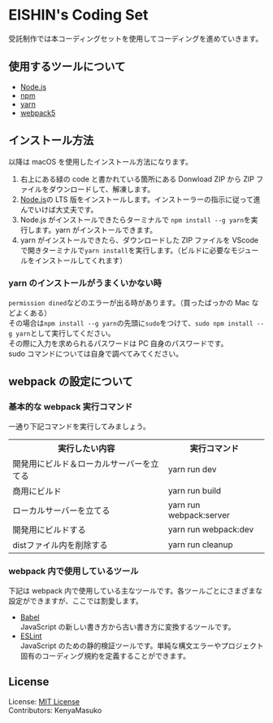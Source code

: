 # EISHIN's Coding Set

受託制作では本コーディングセットを使用してコーディングを進めていきます。

## 使用するツールについて

- [Node.js](https://nodejs.org/ja/)
- [npm](https://docs.npmjs.com/about-npm)
- [yarn](https://classic.yarnpkg.com/lang/en)
- [webpack5](https://webpack.js.org/concepts/)

## インストール方法

以降は macOS を使用したインストール方法になります。<br>

1. 右上にある緑の code と書かれている箇所にある Donwload ZIP から ZIP ファイルをダウンロードして、解凍します。
2. [Node.js](https://nodejs.org/ja/)の LTS 版をインストールします。インストーラーの指示に従って進んでいけば大丈夫です。
3. Node.js がインストールできたらターミナルで `npm install --g yarn`を実行します。yarn がインストールできます。
4. yarn がインストールできたら、ダウンロードした ZIP ファイルを VScode で開きターミナルで`yarn install`を実行します。（ビルドに必要なモジュールをインストールしてくれます）

### yarn のインストールがうまくいかない時

`permission dined`などのエラーが出る時があります。（買ったばっかの Mac などよくある）<br />
その場合は`npm install --g yarn`の先頭に`sudo`をつけて、`sudo npm install --g yarn`として実行してください。<br />
その際に入力を求められるパスワードは PC 自身のパスワードです。<br />
sudo コマンドについては自身で調べてみてください。

## webpack の設定について

### 基本的な webpack 実行コマンド

一通り下記コマンドを実行してみましょう。

<table>
  <tr>
    <th>実行したい内容</th>
    <th>実行コマンド</th>
  </tr>
  <tr>
    <td>開発用にビルド＆ローカルサーバーを立てる</td>
    <td>yarn run dev</td>
  </tr>
  <tr>
    <td>商用にビルド</td>
    <td>yarn run build</td>
  </tr>
  <tr>
    <td>ローカルサーバーを立てる</td>
    <td>yarn run webpack:server</td>
  </tr>
  <tr>
    <td>開発用にビルドする</td>
    <td>yarn run webpack:dev</td>
  </tr>
  <tr>
    <td>distファイル内を削除する</td>
    <td>yarn run cleanup</td>
  </tr>
</table>

### webpack 内で使用しているツール

下記は webpack 内で使用している主なツールです。各ツールごとにさまざまな設定ができますが、ここでは割愛します。

- [Babel](https://babeljs.io/)<br>JavaScript の新しい書き方から古い書き方に変換するツールです。
- [ESLint](https://eslint.org/)<br>JavaScript のための静的検証ツールです。単純な構文エラーやプロジェクト固有のコーディング規約を定義することができます。

## License

License: [MIT License](https://opensource.org/licenses/MIT)<br>
Contributors: KenyaMasuko
